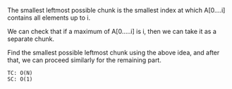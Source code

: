 The smallest leftmost possible chunk is the smallest index at which A[0….i] contains all elements up to i.

We can check that if a maximum of A[0…..i] is i, then we can take it as a separate chunk.

Find the smallest possible leftmost chunk using the above idea, and after that, we can proceed similarly for the remaining part.


    TC: O(N)
    SC: O(1)